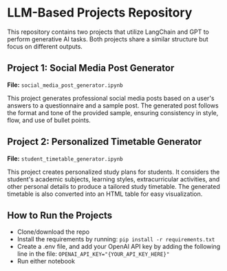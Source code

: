 # LLM-Based Projects Repository

This repository contains two projects that utilize LangChain and GPT to perform generative AI tasks. Both projects share a similar structure but focus on different outputs.

## Project 1: Social Media Post Generator

**File:** `social_media_post_generator.ipynb`

This project generates professional social media posts based on a user's answers to a questionnaire and a sample post. The generated post follows the format and tone of the provided sample, ensuring consistency in style, flow, and use of bullet points.

## Project 2: Personalized Timetable Generator

**File:** `student_timetable_generator.ipynb`

This project creates personalized study plans for students. It considers the student's academic subjects, learning styles, extracurricular activities, and other personal details to produce a tailored study timetable. The generated timetable is also converted into an HTML table for easy visualization.

## How to Run the Projects

 - Clone/download the repo
 - Install the requirements by running: `pip install -r requirements.txt`
 - Create a .env file, and add your OpenAI API key by adding the following line in the file: 
    `OPENAI_API_KEY="{YOUR_API_KEY_HERE}"`
 - Run either notebook
